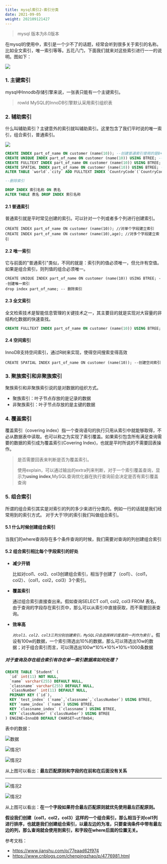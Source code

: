 ```yaml
---
title: mysql索引2-索引分类
date: 2021-09-05
weight: 202109121427
---
```


> mysql 版本为8.0版本

在mysql的使用中，索引是一个少不了的话题，经常会听到很多关于索引的名称。比如全文索引，唯一索引等等。五花八门，下面我们就来对这些索引进行一一的说明。图如下：

![](https://github.com/mxsm/picture/blob/main/mysql/mysql%E7%B4%A2%E5%BC%95%E5%88%86%E7%B1%BB.png?raw=true)

### 1. 主键索引

mysql中Innodb存储引擎来说，一张表只能有一个主键索引。

> rowId MySQL的InnoDB引擎默认采用索引组织表

### 2. 辅助索引

什么叫辅助索引？主键意外的索引就叫辅助索引。这里包含了我们平时说的唯一索引，组合索引，普通索引。

![](https://github.com/mxsm/picture/blob/main/mysql/mysql%E7%B4%A2%E5%BC%95%E5%88%86%E7%B1%BB1.png?raw=true)

```sql
CREATE INDEX part_of_name ON customer (name(10)); --创建普通索引使用的是B+tree
CREATE UNIQUE INDEX part_of_name ON customer (name(10)) USING BTREE; --创建唯一索引
CREATE FULLTEXT INDEX part_of_name ON customer (name(10)) USING BTREE; --创建全文索引
CREATE SPATIAL INDEX part_of_name ON customer (name(10)) USING BTREE; --创建空间索引
ALTER TABLE `world`.`city` ADD FULLTEXT INDEX `CountryCode`(`CountryCode`) USING BTREE; --创建索引

--删除索引

DROP INDEX 索引名称 ON 表名
ALTER TABLE 表名 DROP INDEX 索引名称
```



#### 2.1 普通索引

普通索引就是平时常见创建的索引。可以针对一个列或者多个列进行创建索引。

```mysql
CREATE INDEX part_of_name ON customer (name(10)); //对单个字段建立索引
CREATE INDEX part_of_name ON customer (name(10),age); //对多个字段建立索引
```



#### 2.2 唯一索引

它与前面的"普通索引"类似，不同的就是：索引列的值必须唯一，但允许有空值。如果是组合索引，则列值的组合必须唯一。

```mysql
CREATE UNIQUE INDEX part_of_name ON customer (name(10)) USING BTREE; --创建唯一索引
drop index part_of_name; -- 删除索引
```

#### 2.3 全文索引

全文检索技术是智能信息管理的关键技术之一，其主要目的就是实现对大容量的非结构化数据的快速查找。

```sql
CREATE FULLTEXT INDEX part_of_name ON customer (name(10)) USING BTREE; --创建全文索引
```

#### 2.4 空间索引

InnoDB支持空间索引，通过R树来实现，使得空间搜索变得高效

```mysql
CREATE SPATIAL INDEX part_of_name ON customer (name(10)); --创建空间索引
```

### 3. 聚族索引和非聚族索引

聚族索引和非聚族索引说的是对数据的组织方式。

- 聚族索引：叶子节点存放的是记录的数据
- 非聚族索引：叶子节点存放的是主键的数据

### 4. 覆盖索引

覆盖索引（covering index）指一个查询语句的执行只用从索引中就能够取得，不必从数据表中读取。也可以称之为实现了索引覆盖。如果索引包含所有满足查询需要的数据的索引成为覆盖索引(Covering Index)，也就是平时所说的不需要回表操作。

> 是否需要回表来判断是否为覆盖索引。
>
> 使用explain，可以通过输出的extra列来判断，对于一个索引覆盖查询，显示为**using index**,MySQL查询优化器在执行查询前会决定是否有索引覆盖查询

### 5. 组合索引

所谓的组合索引其实是对索引的列的多少来进行分类的。例如一行的话就是我们经常用到的索引方式。 对于大于1列的索引我们叫做组合索引。

#### 5.1 什么时候创建组合索引

当我们的where查询存在多个条件查询的时候，我们需要对查询的列创建组合索引

#### 5.2 组合索引相比每个字段索引的好处

- **减少开销**

  比如对col1、col2、col3创建组合索引，相当于创建了（col1）、（col1，col2）、（col1，col2，col3）3个索引。

- **覆盖索引**

  通过组合索引直接查出来。假如查询SELECT col1, col2, col3 FROM 表名，由于查询的字段存在索引页中，那么可以从索引中直接获取，而不需要回表查询。

- **效率高**

  *`对col1、col2、col3三列分别创建索引，MySQL只会选择辨识度高的一列作为索引`*  。假设有100w的数据，一个索引筛选出10%的数据，那么可以筛选出10w的数据；对于组合索引而言，可以筛选出100w*10%*10%*10%=1000条数据

##### 对于查询及存在组合索引有存在单一索引数据库如何处理？

```sql
CREATE TABLE `Student` (
  `id` int(11) NOT NULL,
  `name` varchar(255) DEFAULT NULL,
  `classname` varchar(255) DEFAULT NULL,
  `classNumber` int(11) DEFAULT NULL,
  PRIMARY KEY (`id`),
  KEY `test_index` (`name`,`classname`,`classNumber`) USING BTREE,
  KEY `name_index` (`name`) USING BTREE,
  KEY `classname_index` (`classname`) USING BTREE,
  KEY `classNumber` (`classNumber`) USING BTREE
) ENGINE=InnoDB DEFAULT CHARSET=utf8mb4;
```

表中的数据：

![数据](https://github.com/mxsm/document/blob/master/image/database/indexTest.png?raw=true)

![情况1](https://github.com/mxsm/document/blob/master/image/database/select1.png?raw=true)



![情况2](https://github.com/mxsm/document/blob/master/image/database/selection2.png?raw=true)

从上图可以看出：**最左匹配原则和字段的在前和在后面没有关系**

------



![情况2](https://github.com/mxsm/document/blob/master/image/database/selection3.png?raw=true)

![情况2](https://github.com/mxsm/document/blob/master/image/database/selection4.png?raw=true)

从上图可以看出：**在一个字段如果符合最左匹配原则就优先使用最左匹配原则。**

**假设我们创建（col1，col2，col3）这样的一个组合索引，那么相当于对col1列进行排序，也就是我们创建组合索引，以最左边的为准，只要查询条件中带有最左边的列，那么查询就会使用到索引，和字段在where后面的位置无关。**



参考文档：

- https://www.jianshu.com/p/77eaad62f974
- https://www.cnblogs.com/chenpingzhao/p/4776981.html
